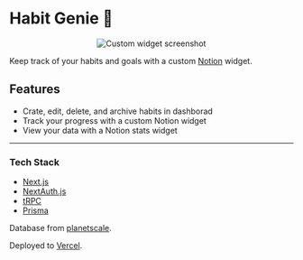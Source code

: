 # Habit Genie 🧞

<p align="center">
  <img src="https://github.com/jameszhang-a/habit-tracker/assets/83667312/f025b4e2-879b-48d3-85b1-25f5d51e0c97" alt="Custom widget screenshot" />
</p>



Keep track of your habits and goals with a custom [Notion](https://www.notion.so/) widget.

## Features

- Crate, edit, delete, and archive habits in dashborad
- Track your progress with a custom Notion widget
- View your data with a Notion stats widget

---

### Tech Stack

- [Next.js](https://nextjs.org)
- [NextAuth.js](https://next-auth.js.org)
- [tRPC](https://trpc.io)
- [Prisma](https://prisma.io)

Database from [planetscale](https://www.planetscale.com/).

Deployed to [Vercel](https://vercel.com).
